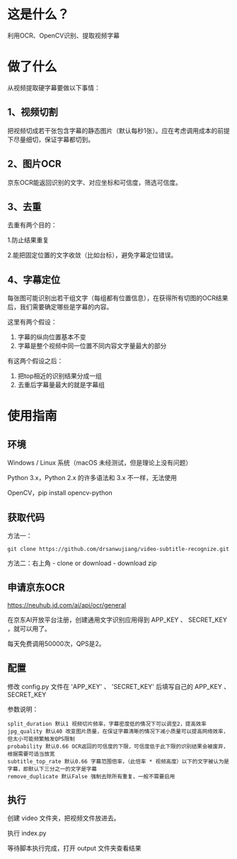 # 这是什么？
利用OCR、OpenCV识别、提取视频字幕

# 做了什么
从视频提取硬字幕要做以下事情：

## 1、视频切割
把视频切成若干张包含字幕的静态图片（默认每秒1张）。应在考虑调用成本的前提下尽量细切，保证字幕都切到。

## 2、图片OCR
京东OCR能返回识别的文字、对应坐标和可信度，筛选可信度。

## 3、去重
去重有两个目的：

1.防止结果重复

2.能把固定位置的文字收敛（比如台标），避免字幕定位错误。

## 4、字幕定位
每张图可能识别出若干组文字（每组都有位置信息），在获得所有切图的OCR结果后，我们需要确定哪些是字幕的内容。

这里有两个假设：
1. 字幕的纵向位置基本不变
2. 字幕是整个视频中同一位置不同内容文字量最大的部分

有这两个假设之后：
1. 把top相近的识别结果分成一组
2. 去重后字幕量最大的就是字幕组

# 使用指南
## 环境
Windows / Linux 系统（macOS 未经测试，但是理论上没有问题）

Python 3.x，Python 2.x 的许多语法和 3.x 不一样，无法使用

OpenCV，pip install opencv-python

## 获取代码
方法一：

    git clone https://github.com/drsanwujiang/video-subtitle-recognize.git

方法二：右上角 - clone or download - download zip

## 申请京东OCR
https://neuhub.jd.com/ai/api/ocr/general

在京东AI开放平台注册，创建通用文字识别应用得到 APP_KEY 、 SECRET_KEY ，就可以用了。

每天免费调用50000次，QPS是2。

## 配置
修改 config.py 文件在 'APP_KEY' 、 'SECRET_KEY' 后填写自己的 APP_KEY 、 SECRET_KEY

参数说明：

    split_duration 默认1 视频切片频率，字幕密度低的情况下可以调至2，提高效率
    jpg_quality 默认40 改变图片质量，在保证字幕清晰的情况下减小质量可以提高网络效率，但太小可能频繁触发QPS限制
    probability 默认0.66 OCR返回的可信度的下限，可信度低于此下限的识别结果会被废弃，根据需要可适当放宽
    subtitle_top_rate 默认0.66 字幕范围倍率，（此倍率 * 视频高度）以下的文字被认为是字幕，即默认下三分之一的文字是字幕
    remove_duplicate 默认False 强制去除所有重复，一般不需要启用

## 执行
创建 video 文件夹，把视频文件放进去。

执行 index.py

等待脚本执行完成，打开 output 文件夹查看结果
